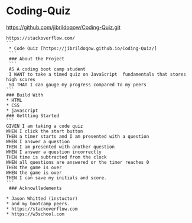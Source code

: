 # Coding-Quiz
https://github.com/jibrildoqow/Coding-Quiz.git
````````````
https://stackoverflow.com/
```
 * Code Quiz [https://jibrildoqow.github.io/Coding-Quiz/]
 ```
 ### About the Project
 ```
 AS A coding boot camp student
 I WANT to take a timed quiz on JavaScript  fundamentals that stores high scores
 SO THAT I can gauge my progress compared to my peers
```
### Build With
* HTML
* CSS
* javascript
### Gettting Started
```
GIVEN I am taking a code quiz
WHEN I click the start button
THEN a timer starts and I am presented with a question
WHEN I answer a question
THEN I am presented with another question
WHEN I answer a question incorrectly
THEN time is subtracted from the clock
WHEN all questions are answered or the timer reaches 0
THEN the game is over
WHEN the game is over
THEN I can save my initials and score.
```
 ### Acknowlledements

* Jason Whitted (instuctor)
* and my bootcamp peers.
* https://stackoverflow.com
* https://w3school.com
